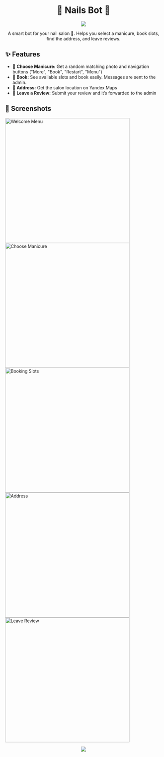 <!-- ========================= -->
<!-- 👑 Nails Bot README 👑 -->
<!-- Created by 𝐍𝐀𝐈𝐋 𝐇𝐀𝐊 -->
<!-- ========================= -->

<h1 align="center">💅 Nails Bot 💅</h1>

<!-- Header Typing Animation -->
<p align="center">
  <img src="https://readme-typing-svg.herokuapp.com?font=Share+Tech+Mono&size=28&duration=3000&pause=500&color=00FF00&background=000000&center=true&vCenter=true&width=900&lines=Welcome+to+Nails+Bot!;Choose+your+perfect+manicure;Book+appointments+with+ease" />
</p>

<p align="center">
  A smart bot for your nail salon 💅. Helps you select a manicure, book slots, find the address, and leave reviews.
</p>

<!-- ========================= -->
<!-- Features Section -->
<!-- ========================= -->
<h2>✨ Features</h2>
<ul>
<li>💎 <b>Choose Manicure:</b> Get a random matching photo and navigation buttons ("More", "Book", "Restart", "Menu")</li>
<li>📅 <b>Book:</b> See available slots and book easily. Messages are sent to the admin.</li>
<li>📍 <b>Address:</b> Get the salon location on Yandex.Maps</li>
<li>📝 <b>Leave a Review:</b> Submit your review and it’s forwarded to the admin</li>
</ul>

<!-- ========================= -->
<!-- Screenshots Section -->
<!-- ========================= -->
<h2>📸 Screenshots</h2>

<!-- Screenshot 1 -->
<img src='https://github.com/alksvx/nails-bot/assets/111380024/afa637ad-43e9-454b-9a2c-e0acf09be10b' width="400" alt="Welcome Menu"/>

<!-- Screenshot 2 -->
<img src='https://github.com/alksvx/nails-bot/assets/111380024/a74e803e-c6ff-4108-b03f-e80263f637f6' width="400" alt="Choose Manicure"/>

<!-- Screenshot 3 -->
<img src='https://github.com/alksvx/nails-bot/assets/111380024/2587958b-c8b6-45c4-9f2b-1e7acd243c5c' width="400" alt="Booking Slots"/>

<!-- Screenshot 4 -->
<img src='https://github.com/alksvx/nails-bot/assets/111380024/22b12ea9-7ba9-4469-a934-605dbb0ab324' width="400" alt="Address"/>

<!-- Screenshot 5 -->
<img src='https://github.com/alksvx/nails-bot/assets/111380024/b8e637e0-358b-4e93-8099-b612c337b8e2' width="400" alt="Leave Review"/>

<!-- ========================= -->
<!-- Contact Button -->
<!-- ========================= -->
<p align="center">
  <a href="https://wa.me/93785293400">
    <img src="https://img.shields.io/badge/WhatsApp-00ff00?style=for-the-badge&logo=whatsapp&logoColor=black" />
  </a>
</p>

<!-- ========================= -->
<!-- Developer Notes / Comments -->
<!-- ========================= -->
<!--
  Notes:
  1. Replace the Typing SVG text with your own messages if needed.
  2. Screenshots are linked directly from GitHub assets.
  3. WhatsApp button is linked to the provided number.
  4. You can add more features or update images by editing this README.
-->

